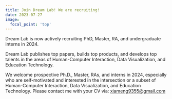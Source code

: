 ```yaml
---
title: Join Dream Lab! We are recruiting!
date: 2023-07-27
image:
  focal_point: 'top'
---
```


Dream Lab is now actively recruiting PhD, Master, RA, and undergraduate interns in 2024.

<!--more-->

Dream Lab publishes top papers, builds top products, and develops top talents in the areas of Human-Computer Interaction, Data Visualization, and Education Technology.

We welcome prospective Ph.D., Master, RAs, and interns in 2024, especially who are self-motivated and interested in the intersection or a subset of Human-Computer Interaction, Data Visualization, and Education Technology. Please contact me with your CV via: xiameng9355@gmail.com 

